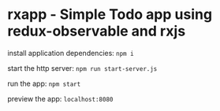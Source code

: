 # rxapp - Simple Todo app using redux-observable and rxjs

install application dependencies:
`npm i`

start the http server:
`npm run start-server.js`

run the app:
`npm start`

preview the app: `localhost:8080`
